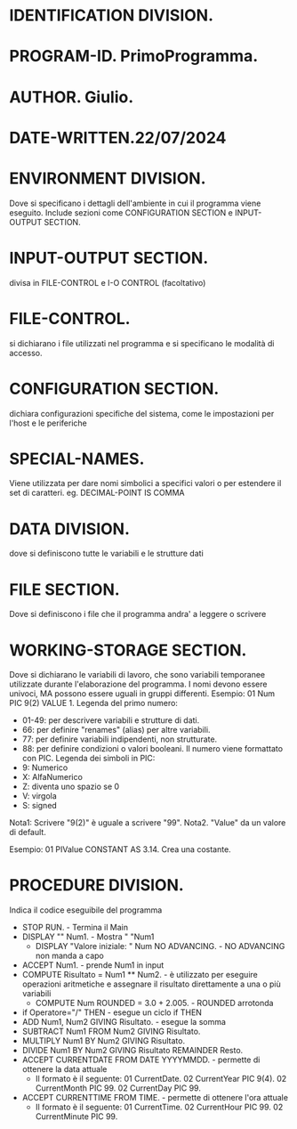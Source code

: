 # IDENTIFICATION DIVISION.
# PROGRAM-ID.       PrimoProgramma.
# AUTHOR.       Giulio.
# DATE-WRITTEN.22/07/2024

# ENVIRONMENT DIVISION.
Dove si specificano i dettagli dell'ambiente in cui il programma viene eseguito. Include sezioni come CONFIGURATION SECTION e INPUT-OUTPUT SECTION.

# INPUT-OUTPUT SECTION.
divisa in FILE-CONTROL e I-O CONTROL (facoltativo)

# FILE-CONTROL.
si dichiarano i file utilizzati nel programma e si specificano le modalità di accesso.

# CONFIGURATION SECTION.
dichiara configurazioni specifiche del sistema, come le impostazioni per l'host e le periferiche

# SPECIAL-NAMES.
Viene utilizzata per dare nomi simbolici a specifici valori o per estendere il set di caratteri. eg. DECIMAL-POINT IS COMMA

# DATA DIVISION.
dove si definiscono tutte le variabili e le strutture dati

# FILE SECTION.
Dove si definiscono i file che il programma andra' a leggere o scrivere

# WORKING-STORAGE SECTION.
Dove si dichiarano le variabili di lavoro, che sono variabili temporanee utilizzate durante l'elaborazione del programma.
I nomi devono essere univoci, MA possono essere uguali in gruppi differenti. 
Esempio: 01 Num       PIC 9(2) VALUE 1.
Legenda del primo numero:
- 01-49: per descrivere variabili e strutture di dati.
- 66: per definire "renames" (alias) per altre variabili.
- 77: per definire variabili indipendenti, non strutturate.
- 88: per definire condizioni o valori booleani.
Il numero viene formattato con PIC. Legenda dei simboli in PIC:
- 9: Numerico
- X: AlfaNumerico
- Z: diventa uno spazio se 0
- V: virgola
- S: signed

Nota1: Scrivere "9(2)" è uguale a scrivere "99".
Nota2. "Value" da un valore di default.

Esempio: 01 PIValue CONSTANT AS 3.14.
Crea una costante.

# PROCEDURE DIVISION.
Indica il codice eseguibile del programma
- STOP RUN.                                             - Termina il Main
- DISPLAY "" Num1.                                      - Mostra " "Num1
  - DISPLAY "Valore iniziale: " Num NO ADVANCING.       - NO ADVANCING non manda a capo
- ACCEPT Num1.                                          - prende Num1 in input
- COMPUTE Risultato = Num1 ** Num2.                     - è utilizzato per eseguire operazioni aritmetiche e assegnare il risultato direttamente a una o più variabili
  - COMPUTE Num ROUNDED = 3.0 + 2.005.                  - ROUNDED arrotonda
- if Operatore="/" THEN                                 - esegue un ciclo if THEN
- ADD Num1, Num2 GIVING Risultato.                      - esegue la somma
- SUBTRACT Num1 FROM Num2 GIVING Risultato.
- MULTIPLY Num1 BY Num2 GIVING Risultato.
- DIVIDE Num1 BY Num2 GIVING Risultato REMAINDER Resto.
- ACCEPT CURRENTDATE FROM DATE YYYYMMDD.                - permette di ottenere la data attuale
  - Il formato è il seguente:
         01 CurrentDate.
           02 CurrentYear       PIC 9(4).
           02 CurrentMonth       PIC 99.
           02 CurrentDay       PIC 99.
- ACCEPT CURRENTTIME FROM TIME.                         - permette di ottenere l'ora attuale
  - Il formato è il seguente:
       01 CurrentTime.
           02 CurrentHour       PIC 99.
           02 CurrentMinute       PIC 99.
